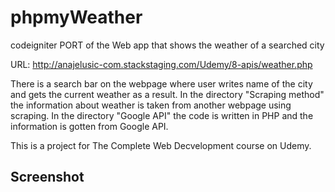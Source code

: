 # phpmyWeather
codeigniter PORT of the Web app that shows the weather of a searched city

URL: http://anajelusic-com.stackstaging.com/Udemy/8-apis/weather.php

There is a search bar on the webpage where user writes name of the city and gets the current weather as a result. In the directory "Scraping method" the information about weather is taken from another webpage using scraping.
In the directory "Google API" the code is written in PHP and the information is gotten from Google API.

This is a project for The Complete Web Decvelopment course on Udemy.

## Screenshot
